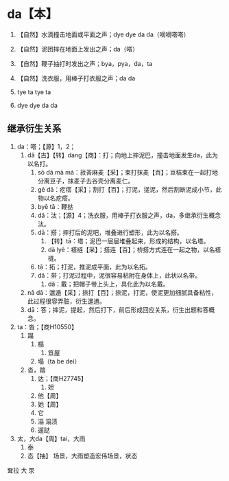 # da【本】

1. 【自然】水滴撞击地面或平面之声；dye dye da da（嘀嘀嗒嗒）
2. 【自然】泥团摔在地面上发出之声；da（嗒） 
3. 【自然】鞭子抽打时发出之声；bya，pya，da，ta
4. 【自然】洗衣服，用棒子打衣服之声；da da

5. tye ta tye ta
6. dye dye da da

## 继承衍生关系

1. da：嗒；【源】1，2；
   1. dǎ【古】【转】dang【商】：打；向地上摔泥巴，撞击地面发生da，此为以名打。
      1. sō dā mā má：菽荅麻麦【采】；束打抹麦【百】；豆秸束在一起打地分离豆子，抹麦子去谷壳分离麦仁。
      2. gē dā：疙瘩【采】；割打【百】；打泥，搓泥，然后割断泥成小节，此物以名疙瘩。
      3. byē tā：鞭挞
      4. dǎ：汰；【源】4；洗衣服，用棒子打衣服之声，da，多继承衍生概念汰。
      5. dā：搭；摔打后的泥吧，堆叠进行塑形，此为以名搭。
         1. 【转】tā：塔；泥巴一层层堆叠起来，形成的结构，以名塔。
         2. dā lyē：褡裢【采】；搭连【百】；桥搭方式连在一起之物，以名褡裢。
      6. tā：拓；打泥，推泥成平面，此为以名拓。
      7. dǎ：带；打泥过程中，泥很容易粘附在身体上，此状以名带。
         1. dǎ：戴；把帽子带上头上，具化此为以名戴。
   2. nā dā：邋遢【采】；捺打【百】；捺泥，打泥，使泥更加细腻具备粘性，此过程很容弄脏，衍生邋遢。
   3. dā：答；摔泥，提起，然后打下，前后形成回应关系，衍生出题和答概念。
2. ta：沓；【商H10550】
   1. 蹋
      1. 榻
         1. 笪屋
      2. 塌（ta be dei）
   2. 沓，踏
      1. 达；【商H27745】
         1. 妲
      2. 他【周】
      3. 她【周】
      4. 它
      5. 溻 溻渍
      6. 遛跶
3. 太，大da【周】tai，大雨
   1. 泰
   2. 态【抽】 场景，大雨塑造宏伟场景，状态



耷拉
大
眔




